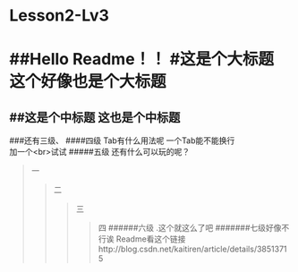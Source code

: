 # Lesson2-Lv3
##Hello Readme！！
#这是个大标题
这个好像也是个大标题
=
##这是个中标题
这也是个中标题
-
###还有三级、
####四级
Tab有什么用法呢
    一个Tab能不能换行<br>
    加一个\<br>试试
#####五级
还有什么可以玩的呢？
  >一
  >>二
  >>>三
  >>>>四
######六级
.这个就这么了吧
 #######七级好像不行诶
 Readme看这个链接http://blog.csdn.net/kaitiren/article/details/38513715
